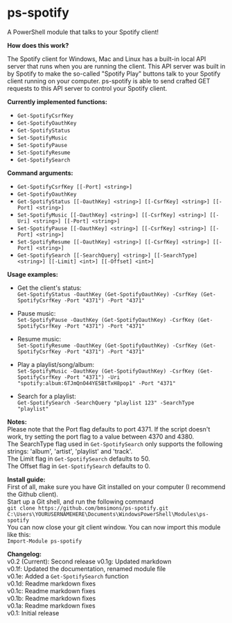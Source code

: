 ps-spotify
==========
A PowerShell module that talks to your Spotify client!

**How does this work?**  
  
The Spotify client for Windows, Mac and Linux has a built-in local API server that runs when you are running the client.
This API server was built in by Spotify to make the so-called "Spotify Play" buttons talk to your Spotify client running on your computer.
ps-spotify is able to send crafted GET requests to this API server to control your Spotify client.

**Currently implemented functions:**
- `Get-SpotifyCsrfKey`
- `Get-SpotifyOauthKey`
- `Get-SpotifyStatus`
- `Set-SpotifyMusic`
- `Set-SpotifyPause`
- `Set-SpotifyResume`
- `Get-SpotifySearch`

**Command arguments:**
- `Get-SpotifyCsrfKey [[-Port] <string>]`
- `Get-SpotifyOauthKey`
- `Get-SpotifyStatus [[-OauthKey] <string>] [[-CsrfKey] <string>] [[-Port] <string>]`
- `Set-SpotifyMusic [[-OauthKey] <string>] [[-CsrfKey] <string>] [[-Uri] <string>] [[-Port] <string>]`
- `Set-SpotifyPause [[-OauthKey] <string>] [[-CsrfKey] <string>] [[-Port] <string>]`
- `Set-SpotifyResume [[-OauthKey] <string>] [[-CsrfKey] <string>] [[-Port] <string>]`
- `Get-SpotifySearch [[-SearchQuery] <string>] [[-SearchType] <string>] [[-Limit] <int>] [[-Offset] <int>]`

**Usage examples:**
- Get the client's status:  
`Get-SpotifyStatus -OauthKey (Get-SpotifyOauthKey) -CsrfKey (Get-SpotifyCsrfKey -Port "4371") -Port "4371"`
  
- Pause music:  
`Set-SpotifyPause -OauthKey (Get-SpotifyOauthKey) -CsrfKey (Get-SpotifyCsrfKey -Port "4371") -Port "4371"`
  
- Resume music:  
`Set-SpotifyResume -OauthKey (Get-SpotifyOauthKey) -CsrfKey (Get-SpotifyCsrfKey -Port "4371") -Port "4371"`
  
- Play a playlist/song/album:  
`Set-SpotifyMusic -OauthKey (Get-SpotifyOauthKey) -CsrfKey (Get-SpotifyCsrfKey -Port "4371") -Uri "spotify:album:6TJmQnO44YE5BtTxH8pop1" -Port "4371"`

- Search for a playlist:  
`Get-SpotifySearch -SearchQuery "playlist 123" -SearchType "playlist"`

**Notes:**  
Please note that the Port flag defaults to port 4371. If the script doesn't work, try setting the port flag to a value between 4370 and 4380.  
The SearchType flag used in `Get-SpotifySearch` only supports the following strings: 'album', 'artist', 'playlist' and 'track'.  
The Limit flag in `Get-SpotifySearch` defaults to 50.  
The Offset flag in `Get-SpotifySearch` defaults to 0.

**Install guide:**  
First of all, make sure you have Git installed on your computer (I recommend the Github client).  
Start up a Git shell, and run the following command  
`git clone https://github.com/bmsimons/ps-spotify.git C:\Users\YOURUSERNAMEHERE\Documents\WindowsPowerShell\Modules\ps-spotify`  
You can now close your git client window. You can now import this module like this:  
`Import-Module ps-spotify`  


**Changelog:**  
v0.2 (Current): Second release
v0.1g: Updated markdown  
v0.1f: Updated the documentation, renamed module file  
v0.1e: Added a `Get-SpotifySearch` function  
v0.1d: Readme markdown fixes  
v0.1c: Readme markdown fixes  
v0.1b: Readme markdown fixes  
v0.1a: Readme markdown fixes  
v0.1: Initial release